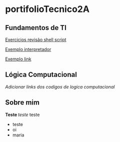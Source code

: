 # portifolioTecnico2A

## Fundamentos de TI
[Exercicios revisão shell script](FundamentosTI/exercicios_revisao/)

[Exemplo interpretador](FundamentosTI/exemplos/segundi.sh)

[Exemplo link](FundamentosTI/exemplo.sh)

## Lógica Computacional

*Adicionar links dos codigos de logica computacional*

## Sobre mim
<b> Teste </b>
<i> teste </i>
teste
* teste
* oi
* maria
